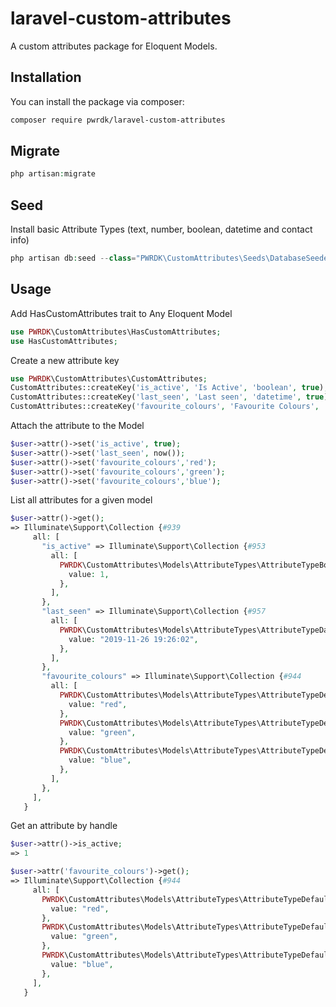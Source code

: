 # laravel-custom-attributes
A custom attributes package for Eloquent Models.

## Installation
You can install the package via composer:

```bash
composer require pwrdk/laravel-custom-attributes
```

## Migrate
```php
php artisan:migrate
```

## Seed

Install basic Attribute Types (text, number, boolean, datetime and contact info)

```php
php artisan db:seed --class="PWRDK\CustomAttributes\Seeds\DatabaseSeeder"
```

## Usage
Add HasCustomAttributes trait to Any Eloquent Model
``` php
use PWRDK\CustomAttributes\HasCustomAttributes;
use HasCustomAttributes;
```

Create a new attribute key
``` php
use PWRDK\CustomAttributes\CustomAttributes;
CustomAttributes::createKey('is_active', 'Is Active', 'boolean', true);
CustomAttributes::createKey('last_seen', 'Last seen', 'datetime', true);
CustomAttributes::createKey('favourite_colours', 'Favourite Colours', 'text', false);
```

Attach the attribute to the Model
``` php
$user->attr()->set('is_active', true);
$user->attr()->set('last_seen', now());
$user->attr()->set('favourite_colours','red');
$user->attr()->set('favourite_colours','green');
$user->attr()->set('favourite_colours','blue');
```

List all attributes for a given model
``` php
$user->attr()->get();
=> Illuminate\Support\Collection {#939
     all: [
       "is_active" => Illuminate\Support\Collection {#953
         all: [
           PWRDK\CustomAttributes\Models\AttributeTypes\AttributeTypeBoolean {#970
             value: 1,
           },
         ],
       },
       "last_seen" => Illuminate\Support\Collection {#957
         all: [
           PWRDK\CustomAttributes\Models\AttributeTypes\AttributeTypeDateTime {#977
             value: "2019-11-26 19:26:02",
           },
         ],
       },
       "favourite_colours" => Illuminate\Support\Collection {#944
         all: [
           PWRDK\CustomAttributes\Models\AttributeTypes\AttributeTypeDefault {#984
             value: "red",
           },
           PWRDK\CustomAttributes\Models\AttributeTypes\AttributeTypeDefault {#991
             value: "green",
           },
           PWRDK\CustomAttributes\Models\AttributeTypes\AttributeTypeDefault {#997
             value: "blue",
           },
         ],
       },
     ],
   }
```

Get an attribute by handle
``` php
$user->attr()->is_active;
=> 1

$user->attr('favourite_colours')->get();
=> Illuminate\Support\Collection {#944
     all: [
       PWRDK\CustomAttributes\Models\AttributeTypes\AttributeTypeDefault {#984
         value: "red",
       },
       PWRDK\CustomAttributes\Models\AttributeTypes\AttributeTypeDefault {#991
         value: "green",
       },
       PWRDK\CustomAttributes\Models\AttributeTypes\AttributeTypeDefault {#997
         value: "blue",
       },
     ],
   }
```
